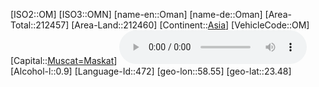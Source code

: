 ﻿---
location: [23.48,58.55]
type: Country
tags:
- geo/Country

SpocWebEntityId: 26989
isDeleted: false
confidential: public

---
[ISO2::OM]
[ISO3::OMN]
[name-en::Oman]
[name-de::Oman]
[Area-Total::212457]
[Area-Land::212460]
[Continent::[Asia](geo/Continent/Asia.md)]
[VehicleCode::OM]
[Capital::[Muscat=Maskat](geo/Continent/Asia/Oman/Muscat=Maskat.md)]
![Anthem-Oman](xLarge/National-Anthem/Anthem-Oman.mp3)
[Alcohol-l::0.9]
[Language-Id::472]
[geo-lon::58.55]
[geo-lat::23.48]

